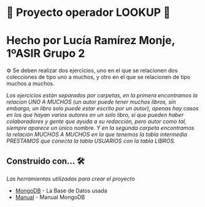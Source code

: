 # 🚀 Proyecto operador LOOKUP 🚀
# Hecho por Lucía Ramírez Monje, 1ºASIR Grupo 2

⚙️ Se deben realizar dos ejercicios, uno en el que se relacionen dos colecciones de tipo uno a muchos, y otro en el que se relacionen de tipo muchos a muchos.

 _Los ejercicios están separados por carpetas, en la primera encontramos la relacion UNO A MUCHOS_
 _(un autor puede tener muchos libros, sin embargo, un libro solo puede estar escrito por un autor),_
_apenas hay casos en los que hayan varios autores en un solo libro, si que pueden haber colaboradores y gente que ayuda a su redacción, pero autor como tal, siempre aparece un_ único nombre.
_Y en la segunda carpeta encontramos la relación MUCHOS A MUCHOS en la que tenemos la tabla intermedia PRESTAMOS que conecta la tabla USUARIOS con la tabla LIBROS._
 
          

## Construido con... 🛠️

_Las herramientas utilizadas para crear el proyecto_

* [MongoDB](https://www.mongodb.com/) - La Base de Datos usada
* [Manual](https://docs.mongodb.com/manual/) - Manual MongoDB

